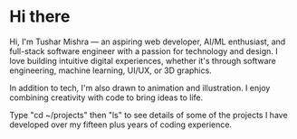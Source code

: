 



# Hi there

Hi, I'm Tushar Mishra — an aspiring web developer, AI/ML enthusiast, and full-stack software engineer with a passion for technology and design. I love building intuitive digital experiences, whether it's through software engineering, machine learning, UI/UX, or 3D graphics.

In addition to tech, I'm also drawn to animation and illustration. I enjoy combining creativity with code to bring ideas to life.

Type "cd ~/projects" then "ls" to see details of some of the projects I have developed over my fifteen plus years of coding experience.